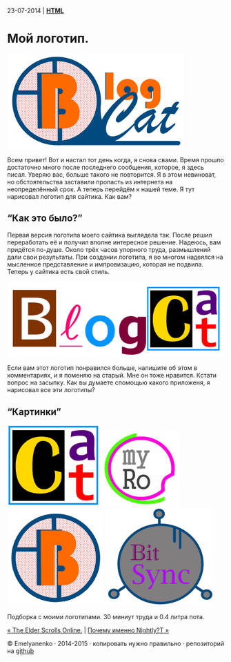 23-07-2014 | **[HTML](http://andre-y-ru.github.io/p/2014/07/16/my-logos.html)**

Мой логотип.
============
![image](../../../../img/p/Blogf2.png)

Всем привет! Вот и настал тот день когда, я снова свами. Время прошло достаточно много после последнего сообщения, которое, я здесь писал. Уверяю вас, больше такого не повторится. Я в этом невиноват, но обстоятельства заставили пропасть из интернета на неопределённый срок. А теперь перейдём к нашей теме. Я тут нарисовал логотип для сайтика. Как вам?

“Как это было?”
---------------
Первая версия логотипа моего сайтика выглядела так. После решил переработать её и получил вполне интересное решение. Надеюсь, вам придётся по-душе. Около трёх часов упорного труда, размышлений дали свои результаты. При создании логотипа, я во многом надеялся на мысленное представление и импровизацию, которая не подвила. Теперь у сайтика есть свой стиль.

![image](../../../../img/smech/Blogcat3.png)

Если вам этот логотип понравился больше, напишите об этом в комментариях, и я поменяю на старый. Мне он тоже нравится. Кстати вопрос на засыпку. Как вы думаете спомощью какого приложеня, я нарисовал все эти логотипы?

“Картинки”
----------
![image](../../../../img/smech/Blogcat3ico.png)
![image](../../../../img/smech/myRo.png)
![image](../../../../img/smech/Blogf7.png)
![image](../../../../img/smech/btSync.png)

Подборка с моими логотипами. 30 миниут труда и 0.4 литра пота.

[&laquo; The Elder Scrolls Online.](https://github.com/andre-y-ru/andre-y-ru.github.com/blob/master/p/2014/02/27/the-elder-scrolls.md) | [Почему именно Nightly?T &raquo;](https://github.com/andre-y-ru/andre-y-ru.github.com/blob/master/p/2014/07/23/pochemu-nightly.md)

© Emelyanenko &middot; 2014-2015 · копировать нужно правильно · репозиторий на [github](https://github.com)
